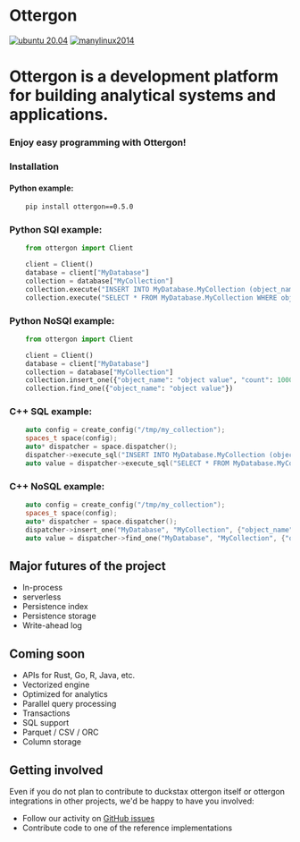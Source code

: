 #  Ottergon
[![ubuntu 20.04](https://github.com/duckstax/ottergon/actions/workflows/ubuntu_20_04.yaml/badge.svg)](https://github.com/duckstax/ottergon/actions/workflows/ubuntu_20_04.yaml)
[![manylinux2014](https://github.com/duckstax/ottergon/actions/workflows/manylinux2014.yml/badge.svg)](https://github.com/duckstax/ottergon/actions/workflows/manylinux2014.yml)
#  Ottergon is a development platform for building analytical systems and applications.

### Enjoy easy programming with Ottergon!

### Installation

#### Python example:

```bash
    pip install ottergon==0.5.0 
```

### Python SQl example:

```python
    from ottergon import Client

    client = Client()
    database = client["MyDatabase"]
    collection = database["MyCollection"]
    collection.execute("INSERT INTO MyDatabase.MyCollection (object_name, count ) VALUES ('object value', 1000)")
    collection.execute("SELECT * FROM MyDatabase.MyCollection WHERE object_name = 'object value' ")
```


### Python NoSQl example:

```python
    from ottergon import Client

    client = Client()
    database = client["MyDatabase"]
    collection = database["MyCollection"]
    collection.insert_one({"object_name": "object value", "count": 1000})
    collection.find_one({"object_name": "object value"})
```

### C++ SQL example:

```cpp
    auto config = create_config("/tmp/my_collection");
    spaces_t space(config);
    auto* dispatcher = space.dispatcher();
    dispatcher->execute_sql("INSERT INTO MyDatabase.MyCollection (object_name, count ) VALUES ('object value', 1000)");
    auto value = dispatcher->execute_sql("SELECT * FROM MyDatabase.MyCollection WHERE object_name = 'object value' ");
```

### C++ NoSQL example:

```cpp
    auto config = create_config("/tmp/my_collection");
    spaces_t space(config);
    auto* dispatcher = space.dispatcher();
    dispatcher->insert_one("MyDatabase", "MyCollection", {"object_name": "object value", "count": 1000});
    auto value = dispatcher->find_one("MyDatabase", "MyCollection", {"object_name": "object value"});
```

## Major futures of the project

* In-process
* serverless
* Persistence index
* Persistence storage
* Write-ahead log

## Coming soon

* APIs for Rust, Go, R, Java, etc.
* Vectorized engine
* Optimized for analytics
* Parallel query processing
* Transactions
* SQL support
* Parquet / CSV / ORC
* Column storage

## Getting involved

Even if you do not plan to contribute to duckstax ottergon itself or ottergon
integrations in other projects, we'd be happy to have you involved:

- Follow our activity on [GitHub issues][1]
- Contribute code to one of the reference implementations

[1]: https://github.com/duckstax/ottergon/issues
[2]: https://github.com/duckstax/ottergon/

